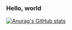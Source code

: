 ### Hello, world

[![Anurag's GitHub stats](https://github-readme-stats.vercel.app/api?username=jiahaoli57&theme=radical)](https://github.com/anuraghazra/github-readme-stats)

<!--
**jiahaoli57/jiahaoli57** is a ✨ _special_ ✨ repository because its `README.md` (this file) appears on your GitHub profile.

Here are some ideas to get you started:

- 🔭 I’m currently working on ...
- 🌱 I’m currently learning ...
- 👯 I’m looking to collaborate on ...
- 🤔 I’m looking for help with ...
- 💬 Ask me about ...
- 📫 How to reach me: ...
- 😄 Pronouns: ...
- ⚡ Fun fact: ...
-->
